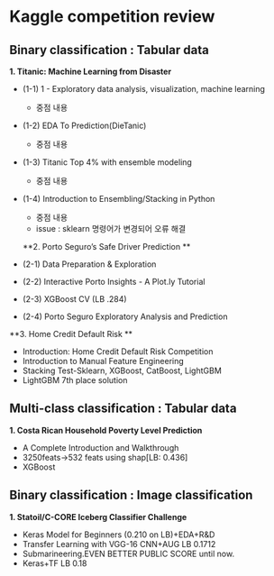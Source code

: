 # Kaggle competition review

## Binary classification : Tabular data
**1. Titanic: Machine Learning from Disaster**
- (1-1) 1 - Exploratory data analysis, visualization, machine learning
	- 중점 내용
  
- (1-2) EDA To Prediction(DieTanic)
	- 중점 내용
- (1-3) Titanic Top 4% with ensemble modeling
	- 중점 내용
- (1-4) Introduction to Ensembling/Stacking in Python
	- 중점 내용
  - issue : sklearn 명령어가 변경되어 오류 해결
  
  **2. Porto Seguro’s Safe Driver Prediction **
- (2-1) Data Preparation & Exploration
- (2-2) Interactive Porto Insights - A Plot.ly Tutorial
- (2-3) XGBoost CV (LB .284)
- (2-4) Porto Seguro Exploratory Analysis and Prediction


**3. Home Credit Default Risk **
- Introduction: Home Credit Default Risk Competition
- Introduction to Manual Feature Engineering
- Stacking Test-Sklearn, XGBoost, CatBoost, LightGBM
- LightGBM 7th place solution

## Multi-class classification : Tabular data
**1. Costa Rican Household Poverty Level Prediction**
- A Complete Introduction and Walkthrough
- 3250feats->532 feats using shap[LB: 0.436]
- XGBoost

## Binary classification : Image classification
**1. Statoil/C-CORE Iceberg Classifier Challenge**
- Keras Model for Beginners (0.210 on LB)+EDA+R&D
- Transfer Learning with VGG-16 CNN+AUG LB 0.1712
- Submarineering.EVEN BETTER PUBLIC SCORE until now.
- Keras+TF LB 0.18
